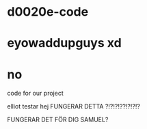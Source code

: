# d0020e-code
# eyowaddupguys xd
# no
code for our project

elliot testar hej
FUNGERAR DETTA ?!?!?!??!?!?!?

FUNGERAR DET FÖR DIG SAMUEL?